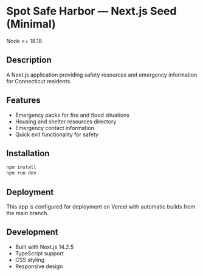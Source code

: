 # Spot Safe Harbor — Next.js Seed (Minimal)

Node >= 18.18

## Description
A Next.js application providing safety resources and emergency information for Connecticut residents.

## Features
- Emergency packs for fire and flood situations
- Housing and shelter resources directory
- Emergency contact information
- Quick exit functionality for safety

## Installation
```bash
npm install
npm run dev
```

## Deployment
This app is configured for deployment on Vercel with automatic builds from the main branch.

## Development
- Built with Next.js 14.2.5
- TypeScript support
- CSS styling
- Responsive design